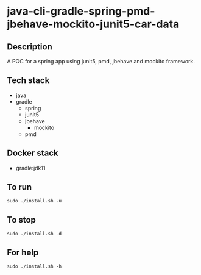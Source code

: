 # java-cli-gradle-spring-pmd-jbehave-mockito-junit5-car-data

## Description
A POC for a spring app using junit5,
pmd, jbehave and mockito framework.

## Tech stack
- java
- gradle
	- spring
  - junit5
  - jbehave
	- mockito
  - pmd

## Docker stack
- gradle:jdk11

## To run
`sudo ./install.sh -u`

## To stop
`sudo ./install.sh -d`

## For help
`sudo ./install.sh -h`
